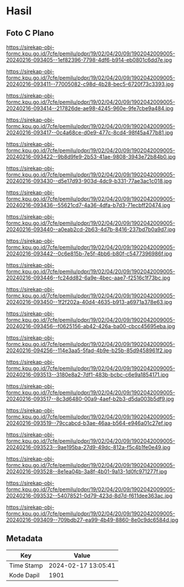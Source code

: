 # Hasil

## Foto C Plano

https://sirekap-obj-formc.kpu.go.id/7cfe/pemilu/pdpr/19/02/04/20/09/1902042009005-20240216-093405--1ef82396-7798-4df6-b914-eb0801c6dd7e.jpg

https://sirekap-obj-formc.kpu.go.id/7cfe/pemilu/pdpr/19/02/04/20/09/1902042009005-20240216-093411--77005082-c98d-4b28-bec5-6720f73c3393.jpg

https://sirekap-obj-formc.kpu.go.id/7cfe/pemilu/pdpr/19/02/04/20/09/1902042009005-20240216-093414--217826de-ae98-4245-960e-9fe7cbe9a484.jpg

https://sirekap-obj-formc.kpu.go.id/7cfe/pemilu/pdpr/19/02/04/20/09/1902042009005-20240216-093417--0c4a68ce-d0e9-477c-8cd4-98f45a477b81.jpg

https://sirekap-obj-formc.kpu.go.id/7cfe/pemilu/pdpr/19/02/04/20/09/1902042009005-20240216-093422--9b8d9fe9-2b53-41ae-9808-3943e72b84b0.jpg

https://sirekap-obj-formc.kpu.go.id/7cfe/pemilu/pdpr/19/02/04/20/09/1902042009005-20240216-093430--d5e17d93-903d-4dc9-b331-77ae3ac1c018.jpg

https://sirekap-obj-formc.kpu.go.id/7cfe/pemilu/pdpr/19/02/04/20/09/1902042009005-20240216-093436--55621cd7-4a36-4dfa-b7d3-71ecbff20474.jpg

https://sirekap-obj-formc.kpu.go.id/7cfe/pemilu/pdpr/19/02/04/20/09/1902042009005-20240216-093440--a0eab2cd-2b63-4d7b-8416-237bd7b0a9d7.jpg

https://sirekap-obj-formc.kpu.go.id/7cfe/pemilu/pdpr/19/02/04/20/09/1902042009005-20240216-093442--0c6e815b-7e5f-4bb6-b80f-c5477396986f.jpg

https://sirekap-obj-formc.kpu.go.id/7cfe/pemilu/pdpr/19/02/04/20/09/1902042009005-20240216-093446--fc24dd82-6a9e-4bec-aae7-f2516c1f73bc.jpg

https://sirekap-obj-formc.kpu.go.id/7cfe/pemilu/pdpr/19/02/04/20/09/1902042009005-20240216-093450--1f2f202a-40d4-4635-b913-a6971a378e63.jpg

https://sirekap-obj-formc.kpu.go.id/7cfe/pemilu/pdpr/19/02/04/20/09/1902042009005-20240216-093456--f0625156-ab42-426a-ba00-cbcc45695eba.jpg

https://sirekap-obj-formc.kpu.go.id/7cfe/pemilu/pdpr/19/02/04/20/09/1902042009005-20240216-094256--114e3aa5-5fad-4b9e-b25b-85d9458961f2.jpg

https://sirekap-obj-formc.kpu.go.id/7cfe/pemilu/pdpr/19/02/04/20/09/1902042009005-20240216-093513--3180e8a2-7df1-483b-bcbc-c6e9a1854171.jpg

https://sirekap-obj-formc.kpu.go.id/7cfe/pemilu/pdpr/19/02/04/20/09/1902042009005-20240216-093517--8c3d6480-00a9-4aef-b2b3-d5da003b5df9.jpg

https://sirekap-obj-formc.kpu.go.id/7cfe/pemilu/pdpr/19/02/04/20/09/1902042009005-20240216-093519--79ccabcd-b3ae-46aa-b564-e946a01c27ef.jpg

https://sirekap-obj-formc.kpu.go.id/7cfe/pemilu/pdpr/19/02/04/20/09/1902042009005-20240216-093523--9ae195ba-27d9-49dc-812a-f5c4b1fe0e49.jpg

https://sirekap-obj-formc.kpu.go.id/7cfe/pemilu/pdpr/19/02/04/20/09/1902042009005-20240216-093528--8e1ea04b-3a8f-4b01-9a13-1d0fc971277f.jpg

https://sirekap-obj-formc.kpu.go.id/7cfe/pemilu/pdpr/19/02/04/20/09/1902042009005-20240216-093532--54078521-0d79-423d-8d7d-f611dee363ac.jpg

https://sirekap-obj-formc.kpu.go.id/7cfe/pemilu/pdpr/19/02/04/20/09/1902042009005-20240216-093409--709bdb27-ea99-4b49-8860-8e0c9dc6584d.jpg


## Metadata

| Key        | Value               |
| ---------- | ------------------- |
| Time Stamp | 2024-02-17 13:05:41 |
| Kode Dapil | 1901                |



